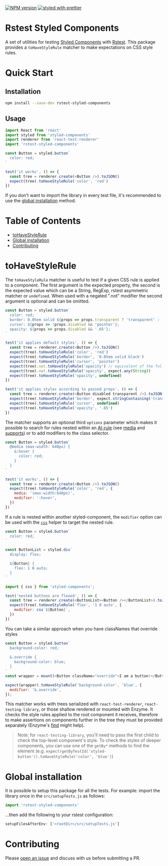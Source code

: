 [![NPM version](https://img.shields.io/npm/v/rstest-styled-components.svg)](https://www.npmjs.com/package/rstest-styled-components)
[![styled with prettier](https://img.shields.io/badge/styled_with-prettier-ff69b4.svg)](https://github.com/prettier/prettier)

# Rstest Styled Components
A set of utilities for testing [Styled Components](https://github.com/styled-components/styled-components) with [Rstest](https://rstest.rs).
This package provides a `toHaveStyleRule` matcher to make expectations on CSS style rules.

# Quick Start

## Installation

```sh
npm install --save-dev rstest-styled-components
```

## Usage

```js
import React from 'react'
import styled from 'styled-components'
import renderer from 'react-test-renderer'
import 'rstest-styled-components'

const Button = styled.button`
  color: red;
`

test('it works', () => {
  const tree = renderer.create(<Button />).toJSON()
  expect(tree).toHaveStyleRule('color', 'red')
})
```

If you don't want to import the library in every test file, it's recommended to use the [global installation](#global-installation) method.

Table of Contents
=================

   * [toHaveStyleRule](#tohavestylerule)
   * [Global installation](#global-installation)
   * [Contributing](#contributing)

# toHaveStyleRule

The `toHaveStyleRule` matcher is useful to test if a given CSS rule is applied to a component.
The first argument is the expected property, the second is the expected value which can be a String, RegExp, rstest asymmetric matcher or `undefined`.
When used with a negated ".not" modifier the second argument is optional and can be omitted.

```js
const Button = styled.button`
  color: red;
  border: 0.05em solid ${props => props.transparent ? 'transparent' : 'black'};
  cursor: ${props => !props.disabled && 'pointer'};
  opacity: ${props => props.disabled && '.65'};
`

test('it applies default styles', () => {
  const tree = renderer.create(<Button />).toJSON()
  expect(tree).toHaveStyleRule('color', 'red')
  expect(tree).toHaveStyleRule('border', '0.05em solid black')
  expect(tree).toHaveStyleRule('cursor', 'pointer')
  expect(tree).not.toHaveStyleRule('opacity') // equivalent of the following two
  expect(tree).not.toHaveStyleRule('opacity', expect.any(String))
  expect(tree).toHaveStyleRule('opacity', undefined)
})

test('it applies styles according to passed props', () => {
  const tree = renderer.create(<Button disabled transparent />).toJSON()
  expect(tree).toHaveStyleRule('border', expect.stringContaining('transparent'))
  expect(tree).toHaveStyleRule('cursor', undefined)
  expect(tree).toHaveStyleRule('opacity', '.65')
})
```

The matcher supports an optional third `options` parameter which makes it possible to search for rules nested within an [At-rule](https://developer.mozilla.org/en/docs/Web/CSS/At-rule) (see [media](https://developer.mozilla.org/en-US/docs/Web/CSS/@media) and [supports](https://developer.mozilla.org/en-US/docs/Web/CSS/@supports)) or to add modifiers to the class selector.

```js
const Button = styled.button`
  @media (max-width: 640px) {
    &:hover {
      color: red;
    }
  }
`

test('it works', () => {
  const tree = renderer.create(<Button />).toJSON()
  expect(tree).toHaveStyleRule('color', 'red', {
    media: '(max-width:640px)',
    modifier: ':hover',
  })
})
```

If a rule is nested within another styled-component, the `modifier` option can be used with the [`css`](https://www.styled-components.com/docs/api#css) helper to target the nested rule.

```js
const Button = styled.button`
  color: red;
`

const ButtonList = styled.div`
  display: flex;

  ${Button} {
    flex: 1 0 auto;
  }
`

import { css } from 'styled-components';

test('nested buttons are flexed', () => {
  const tree = renderer.create(<ButtonList><Button /></ButtonList>).toJSON()
  expect(tree).toHaveStyleRule('flex', '1 0 auto', {
    modifier: css`${Button}`,
  })
})
```

You can take a similar approach when you have classNames that override styles
```js
const Button = styled.button`
  background-color: red;
  
  &.override {
    background-color: blue;
  }
`
const wrapper = mount(<Button className="override">I am a button!</Button>);

expect(wrapper).toHaveStyleRule('background-color', 'blue', {
  modifier: '&.override',
});
```

This matcher works with trees serialized with `react-test-renderer`, `react-testing-library`, or those shallow rendered or mounted with Enzyme.
It checks the style rules applied to the root component it receives, therefore to make assertions on components further in the tree they must be provided separately (Enzyme's [find](http://airbnb.io/enzyme/docs/api/ShallowWrapper/find.html) might help).

> Note: for `react-testing-library`, you'll need to pass the first child to check the top-level component's style. To check the styles of deeper components, you can use one of the `getBy*` methods to find the element (e.g. `expect(getByTestId('styled-button')).toHaveStyleRule('color', 'blue')`)

# Global installation

It is possible to setup this package for all the tests. For example: import the library once in the `src/setupTests.js` as follows:

```js
import 'rstest-styled-components'
```

...then add the following to your rstest configuration:

```js
setupFilesAfterEnv: ['<rootDir>/src/setupTests.js']
```

# Contributing

Please [open an issue](https://github.com/John-Paul-R/rstest-styled-components/issues/new) and discuss with us before submitting a PR.